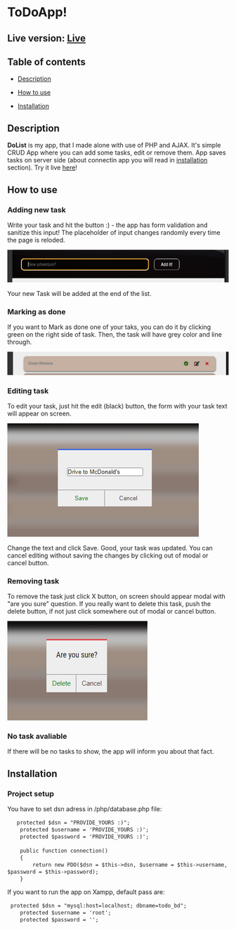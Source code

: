 # ToDoApp!

## Live version: [Live](https://michalbali.unixstorm.eu/)

## Table of contents

- [Description](#description)

- [How to use](#how-to-use)

- [Installation](#installation)

## Description

**DoList** is my app, that I made alone with use of PHP and AJAX. It's simple CRUD App where you can add some tasks, edit or remove them. App saves tasks on server side (about connectin app you will read in [installation](#installation) section). Try it live [here](https://michalbali.unixstorm.eu/)!

## How to use

### Adding new task

Write your task and hit the button :) - the app has form validation and sanitize this input! The placeholder of input changes randomly every time the page is reloded.

![How to Add](./readmeImg/add.png)

Your new Task will be added at the end of the list.

### Marking as done

If you want to Mark as done one of your taks, you can do it by clicking green on the right side of task. Then, the task will have grey color and line through.

![Mark as done](./readmeImg/done.png)

### Editing task

To edit your task, just hit the edit (black) button, the form with your task text will appear on screen.

![Edit Task](./readmeImg/edit.png)

Change the text and click Save. Good, your task was updated. You can cancel editing without saving the changes by clicking out of modal or cancel button.

### Removing task

To remove the task just click X button, on screen should appear modal with "are you sure" question. If you really want to delete this task, push the delete button, if not just click somewhere out of modal or cancel button.

![Remove Task](./readmeImg/remove.png)

### No task avaliable

If there will be no tasks to show, the app will inform you about that fact.

## Installation

### Project setup

You have to set dsn adress in /php/database.php file:

```
   protected $dsn = "PROVIDE_YOURS :)";
    protected $username = 'PROVIDE_YOURS :)';
    protected $password = 'PROVIDE_YOURS :)';

    public function connection()
    {
        return new PDO($dsn = $this->dsn, $username = $this->username, $password = $this->password);
    }

```

If you want to run the app on Xampp, default pass are:

```
 protected $dsn = "mysql:host=localhost; dbname=todo_bd";
    protected $username = 'root';
    protected $password = '';

```
